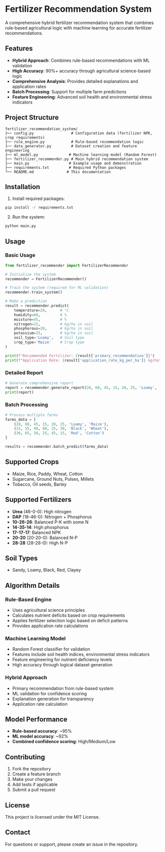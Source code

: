 # Fertilizer Recommendation System

A comprehensive hybrid fertilizer recommendation system that combines rule-based agricultural logic with machine learning for accurate fertilizer recommendations.

## Features

- **Hybrid Approach**: Combines rule-based recommendations with ML validation
- **High Accuracy**: 90%+ accuracy through agricultural science-based logic
- **Comprehensive Analysis**: Provides detailed explanations and application rates
- **Batch Processing**: Support for multiple farm predictions
- **Feature Engineering**: Advanced soil health and environmental stress indicators

## Project Structure

```
fertilizer_recommendation_system/
├── config.py                 # Configuration data (fertilizer NPK, crop requirements)
├── rule_engine.py            # Rule-based recommendation logic
├── data_generator.py         # Dataset creation and feature engineering
├── ml_model.py              # Machine learning model (Random Forest)
├── fertilizer_recommender.py # Main hybrid recommendation system
├── main.py                  # Example usage and demonstration
├── requirements.txt         # Required Python packages
└── README.md               # This documentation
```

## Installation

1. Install required packages:
```bash
pip install -r requirements.txt
```

2. Run the system:
```bash
python main.py
```

## Usage

### Basic Usage

```python
from fertilizer_recommender import FertilizerRecommender

# Initialize the system
recommender = FertilizerRecommender()

# Train the system (required for ML validation)
recommender.train_system()

# Make a prediction
result = recommender.predict(
    temperature=28,      # °C
    humidity=60,         # %
    moisture=45,         # %
    nitrogen=15,         # kg/ha in soil
    phosphorous=20,      # kg/ha in soil
    potassium=25,        # kg/ha in soil
    soil_type='Loamy',   # Soil type
    crop_type='Maize'    # Crop type
)

print(f"Recommended Fertilizer: {result['primary_recommendation']}")
print(f"Application Rate: {result['application_rate_kg_per_ha']} kg/ha")
```

### Detailed Report

```python
# Generate comprehensive report
report = recommender.generate_report(28, 60, 45, 15, 20, 25, 'Loamy', 'Maize')
print(report)
```

### Batch Processing

```python
# Process multiple farms
farms_data = [
    (28, 60, 45, 15, 20, 25, 'Loamy', 'Maize'),
    (32, 55, 40, 80, 15, 30, 'Black', 'Wheat'),
    (30, 65, 50, 25, 45, 15, 'Red', 'Cotton')
]

results = recommender.batch_predict(farms_data)
```

## Supported Crops

- Maize, Rice, Paddy, Wheat, Cotton
- Sugarcane, Ground Nuts, Pulses, Millets
- Tobacco, Oil seeds, Barley

## Supported Fertilizers

- **Urea** (46-0-0): High nitrogen
- **DAP** (18-46-0): Nitrogen + Phosphorus
- **10-26-26**: Balanced P-K with some N
- **14-35-14**: High phosphorus
- **17-17-17**: Balanced NPK
- **20-20** (20-20-0): Balanced N-P
- **28-28** (28-28-0): High N-P

## Soil Types

- Sandy, Loamy, Black, Red, Clayey

## Algorithm Details

### Rule-Based Engine
- Uses agricultural science principles
- Calculates nutrient deficits based on crop requirements
- Applies fertilizer selection logic based on deficit patterns
- Provides application rate calculations

### Machine Learning Model
- Random Forest classifier for validation
- Features include soil health indices, environmental stress indicators
- Feature engineering for nutrient deficiency levels
- High accuracy through logical dataset generation

### Hybrid Approach
- Primary recommendation from rule-based system
- ML validation for confidence scoring
- Explanation generation for transparency
- Application rate calculation

## Model Performance

- **Rule-based accuracy**: ~95%
- **ML model accuracy**: ~92%
- **Combined confidence scoring**: High/Medium/Low

## Contributing

1. Fork the repository
2. Create a feature branch
3. Make your changes
4. Add tests if applicable
5. Submit a pull request

## License

This project is licensed under the MIT License.

## Contact

For questions or support, please create an issue in the repository.
